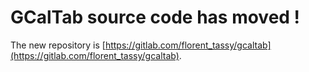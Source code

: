 # GCalTab source code has moved !
The new repository is [https://gitlab.com/florent_tassy/gcaltab](https://gitlab.com/florent_tassy/gcaltab).
